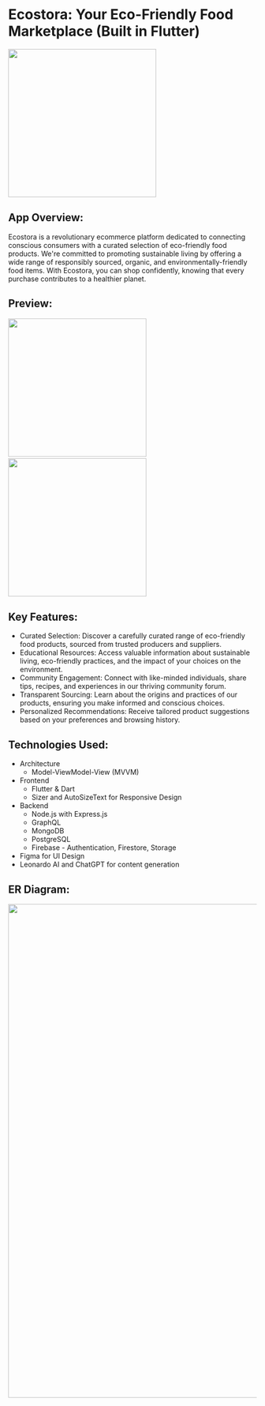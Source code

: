 # Ecostora: Your Eco-Friendly Food Marketplace (Built in Flutter)

<img src="https://github.com/curiouslumber/Ecostora/blob/main/images/AppIcons/playstore.png" width="300">

## App Overview:
Ecostora is a revolutionary ecommerce platform dedicated to connecting conscious consumers with a curated selection of eco-friendly food products. We're committed to promoting sustainable living by offering a wide range of responsibly sourced, organic, and environmentally-friendly food items. With Ecostora, you can shop confidently, knowing that every purchase contributes to a healthier planet.

## Preview:
<img src="https://github.com/curiouslumber/Ecostora/blob/main/images/pages/screen1.1.jpg" width="280">&nbsp;&nbsp;&nbsp;&nbsp;&nbsp;<img src="https://github.com/curiouslumber/Ecostora/blob/main/images/pages/screen2.1.jpg" width="280">

## Key Features:
- Curated Selection: Discover a carefully curated range of eco-friendly food products, sourced from trusted producers and suppliers.
- Educational Resources: Access valuable information about sustainable living, eco-friendly practices, and the impact of your choices on the environment.
- Community Engagement: Connect with like-minded individuals, share tips, recipes, and experiences in our thriving community forum.
- Transparent Sourcing: Learn about the origins and practices of our products, ensuring you make informed and conscious choices.
- Personalized Recommendations: Receive tailored product suggestions based on your preferences and browsing history.

## Technologies Used:
- Architecture
  - Model-ViewModel-View (MVVM)
- Frontend
  - Flutter & Dart
  - Sizer and AutoSizeText for Responsive Design
- Backend
  - Node.js with Express.js
  - GraphQL
  - MongoDB 
  - PostgreSQL
  - Firebase - Authentication, Firestore, Storage
- Figma for UI Design
- Leonardo AI and ChatGPT for content generation

## ER Diagram:
<img src="https://github.com/curiouslumber/Ecostora/blob/main/images/pages/Ecostora-ER%20Diagram.png" width="1000">
